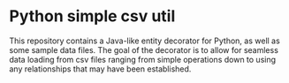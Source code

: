 # Python simple csv util

This repository contains a Java-like entity decorator for Python, as well as some sample data files.
The goal of the decorator is to allow for seamless data loading from csv files ranging from simple operations down to using any relationships that may have been established.
